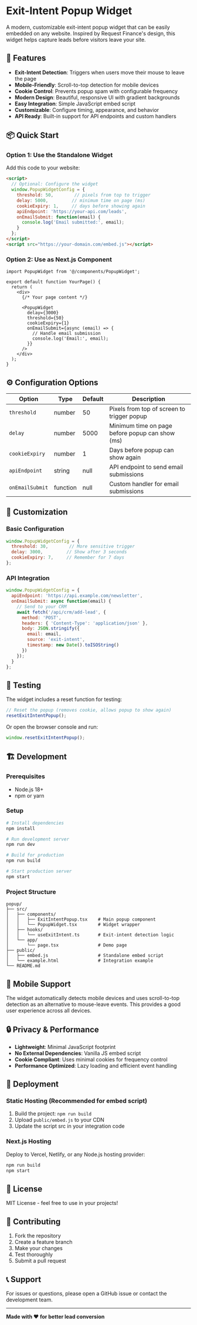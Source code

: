 # Exit-Intent Popup Widget

A modern, customizable exit-intent popup widget that can be easily embedded on any website. Inspired by Request Finance's design, this widget helps capture leads before visitors leave your site.

## 🚀 Features

- **Exit-Intent Detection**: Triggers when users move their mouse to leave the page
- **Mobile-Friendly**: Scroll-to-top detection for mobile devices
- **Cookie Control**: Prevents popup spam with configurable frequency
- **Modern Design**: Beautiful, responsive UI with gradient backgrounds
- **Easy Integration**: Simple JavaScript embed script
- **Customizable**: Configure timing, appearance, and behavior
- **API Ready**: Built-in support for API endpoints and custom handlers

## 📦 Quick Start

### Option 1: Use the Standalone Widget

Add this code to your website:

```html
<script>
  // Optional: Configure the widget
  window.PopupWidgetConfig = {
    threshold: 50,        // pixels from top to trigger
    delay: 5000,         // minimum time on page (ms)
    cookieExpiry: 1,     // days before showing again
    apiEndpoint: 'https://your-api.com/leads',
    onEmailSubmit: function(email) {
      console.log('Email submitted:', email);
    }
  };
</script>
<script src="https://your-domain.com/embed.js"></script>
```

### Option 2: Use as Next.js Component

```tsx
import PopupWidget from '@/components/PopupWidget';

export default function YourPage() {
  return (
    <div>
      {/* Your page content */}
      
      <PopupWidget 
        delay={3000}
        threshold={50}
        cookieExpiry={1}
        onEmailSubmit={async (email) => {
          // Handle email submission
          console.log('Email:', email);
        }}
      />
    </div>
  );
}
```

## ⚙️ Configuration Options

| Option | Type | Default | Description |
|--------|------|---------|-------------|
| `threshold` | number | 50 | Pixels from top of screen to trigger popup |
| `delay` | number | 5000 | Minimum time on page before popup can show (ms) |
| `cookieExpiry` | number | 1 | Days before popup can show again |
| `apiEndpoint` | string | null | API endpoint to send email submissions |
| `onEmailSubmit` | function | null | Custom handler for email submissions |

## 🎨 Customization

### Basic Configuration

```javascript
window.PopupWidgetConfig = {
  threshold: 30,        // More sensitive trigger
  delay: 3000,         // Show after 3 seconds
  cookieExpiry: 7,     // Remember for 7 days
};
```

### API Integration

```javascript
window.PopupWidgetConfig = {
  apiEndpoint: 'https://api.example.com/newsletter',
  onEmailSubmit: async function(email) {
    // Send to your CRM
    await fetch('/api/crm/add-lead', {
      method: 'POST',
      headers: { 'Content-Type': 'application/json' },
      body: JSON.stringify({ 
        email: email,
        source: 'exit-intent',
        timestamp: new Date().toISOString()
      })
    });
  }
};
```

## 🧪 Testing

The widget includes a reset function for testing:

```javascript
// Reset the popup (removes cookie, allows popup to show again)
resetExitIntentPopup();
```

Or open the browser console and run:
```javascript
window.resetExitIntentPopup();
```

## 🏗️ Development

### Prerequisites

- Node.js 18+
- npm or yarn

### Setup

```bash
# Install dependencies
npm install

# Run development server
npm run dev

# Build for production
npm run build

# Start production server
npm start
```

### Project Structure

```
popup/
├── src/
│   ├── components/
│   │   ├── ExitIntentPopup.tsx    # Main popup component
│   │   └── PopupWidget.tsx        # Widget wrapper
│   ├── hooks/
│   │   └── useExitIntent.ts       # Exit-intent detection logic
│   └── app/
│       └── page.tsx               # Demo page
├── public/
│   ├── embed.js                   # Standalone embed script
│   └── example.html               # Integration example
└── README.md
```

## 📱 Mobile Support

The widget automatically detects mobile devices and uses scroll-to-top detection as an alternative to mouse-leave events. This provides a good user experience across all devices.

## 🔒 Privacy & Performance

- **Lightweight**: Minimal JavaScript footprint
- **No External Dependencies**: Vanilla JS embed script
- **Cookie Compliant**: Uses minimal cookies for frequency control
- **Performance Optimized**: Lazy loading and efficient event handling

## 🚀 Deployment

### Static Hosting (Recommended for embed script)

1. Build the project: `npm run build`
2. Upload `public/embed.js` to your CDN
3. Update the script src in your integration code

### Next.js Hosting

Deploy to Vercel, Netlify, or any Node.js hosting provider:

```bash
npm run build
npm start
```

## 📄 License

MIT License - feel free to use in your projects!

## 🤝 Contributing

1. Fork the repository
2. Create a feature branch
3. Make your changes
4. Test thoroughly
5. Submit a pull request

## 📞 Support

For issues or questions, please open a GitHub issue or contact the development team.

---

**Made with ❤️ for better lead conversion**